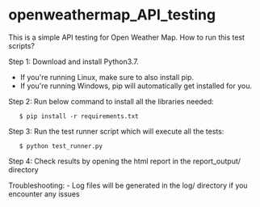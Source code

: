 # openweathermap_API_testing
This is a simple API testing for Open Weather Map.
How to run this test scripts?

Step 1: Download and install Python3.7. 
- If you're running Linux, make sure to also install pip.
- If you're running Windows, pip will automatically get installed for you.

Step 2: Run below command to install all the libraries needed:
       
       $ pip install -r requirements.txt

Step 3: Run the test runner script which will execute all the tests:
        
       $ python test_runner.py

Step 4: Check results by opening the html report in the report_output/ directory

Troubleshooting:
        - Log files will be generated in the log/ directory if you encounter any issues
